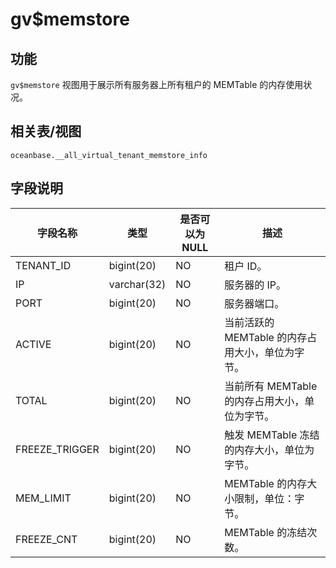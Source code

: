 gv$memstore
================================

功能
-----------

`gv$memstore` 视图用于展示所有服务器上所有租户的 MEMTable 的内存使用状况。

相关表/视图
---------------

`oceanbase.__all_virtual_tenant_memstore_info`

字段说明
-------------

|    **字段名称**    |   **类型**    | **是否可以为 NULL** |            **描述**             |
|----------------|-------------|----------------|-------------------------------|
| TENANT_ID      | bigint(20)  | NO             | 租户 ID。                        |
| IP             | varchar(32) | NO             | 服务器的 IP。                      |
| PORT           | bigint(20)  | NO             | 服务器端口。                        |
| ACTIVE         | bigint(20)  | NO             | 当前活跃的 MEMTable 的内存占用大小，单位为字节。 |
| TOTAL          | bigint(20)  | NO             | 当前所有 MEMTable 的内存占用大小，单位为字节。  |
| FREEZE_TRIGGER | bigint(20)  | NO             | 触发 MEMTable 冻结的内存大小，单位为字节。    |
| MEM_LIMIT      | bigint(20)  | NO             | MEMTable 的内存大小限制，单位：字节。       |
| FREEZE_CNT     | bigint(20)  | NO             | MEMTable 的冻结次数。               |
